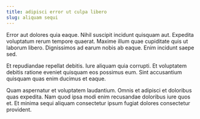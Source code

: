 ```yaml
---
title: adipisci error ut culpa libero
slug: aliquam sequi
---
```


Error aut dolores quia eaque. Nihil suscipit incidunt quisquam aut. Expedita voluptatum rerum tempore quaerat. Maxime illum quae cupiditate quis ut laborum libero. Dignissimos ad earum nobis ab eaque. Enim incidunt saepe sed.

Et repudiandae repellat debitis. Iure aliquam quia corrupti. Et voluptatem debitis ratione eveniet quisquam eos possimus eum. Sint accusantium quisquam quas enim ducimus et eaque.

Quam aspernatur et voluptatem laudantium. Omnis et adipisci et doloribus quas expedita. Nam quod ipsa modi enim recusandae doloribus iure quos et. Et minima sequi aliquam consectetur ipsum fugiat dolores consectetur provident.
